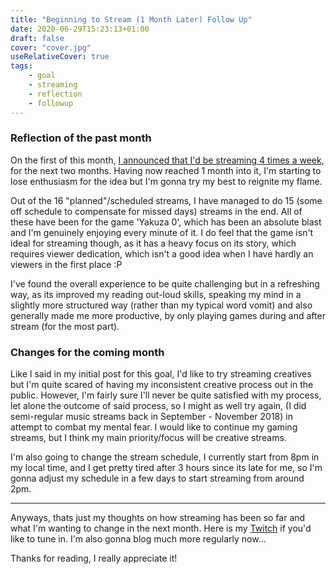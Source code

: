 ```yaml
---
title: "Beginning to Stream (1 Month Later) Follow Up"
date: 2020-06-29T15:23:13+01:00
draft: false
cover: "cover.jpg"
useRelativeCover: true
tags:
    - goal
    - streaming
    - reflection
    - followup
---
```


### Reflection of the past month

On the first of this month, [I announced that I'd be streaming 4 times a week](/posts/2020-06-01-beginning-to-stream/), for the next two months. Having now reached 1 month into it, I'm starting to lose enthusiasm for the idea but I'm gonna try my best to reignite my flame.

Out of the 16 "planned"/scheduled streams, I have managed to do 15 (some off schedule to compensate for missed days) streams in the end. All of these have been for the game 'Yakuza 0', which has been an absolute blast and I'm genuinely enjoying every minute of it. I do feel that the game isn't ideal for streaming though, as it has a heavy focus on its story, which requires viewer dedication, which isn't a good idea when I have hardly an viewers in the first place :P

I've found the overall experience to be quite challenging but in a refreshing way, as its improved my reading out-loud skills, speaking my mind in a slightly more structured way (rather than my typical word vomit) and also generally made me more productive, by only playing games during and after stream (for the most part).

### Changes for the coming month

Like I said in my initial post for this goal, I'd like to try streaming creatives but I'm quite scared of having my inconsistent creative process out in the public. However, I'm fairly sure I'll never be quite satisfied with my process, let alone the outcome of said process, so I might as well try again, (I did semi-regular music streams back in September - November 2018) in attempt to combat my mental fear. I would like to continue my gaming streams, but I think my main priority/focus will be creative streams.

I'm also going to change the stream schedule, I currently start from 8pm in my local time, and I get pretty tired after 3 hours since its late for me, so I'm gonna adjust my schedule in a few days to start streaming from around 2pm.

----

Anyways, thats just my thoughts on how streaming has been so far and what I'm wanting to change in the next month. Here is my [Twitch](https://twitch.tv/arcticnoah) if you'd like to tune in. I'm also gonna blog much more regularly now...

Thanks for reading, I really appreciate it!